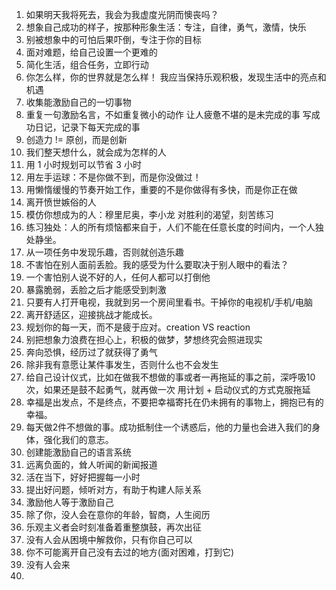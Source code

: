 1. 如果明天我将死去，我会为我虚度光阴而懊丧吗？
2. 想象自己成功的样子，按那种形象生活：专注，自律，勇气，激情，快乐
3. 别被想象中的可怕后果吓倒，专注于你的目标
4. 面对难题，给自己设置一个更难的
5. 简化生活，组合任务，立即行动
6. 你怎么样，你的世界就是怎么样！
   我应当保持乐观积极，发现生活中的亮点和机遇
7. 收集能激励自己的一切事物
8. 重复一句激励名言，不如重复微小的动作
   让人疲惫不堪的是未完成的事
   写成功日记，记录下每天完成的事
9. 创造力 != 原创，而是创新
10. 我们整天想什么，就会成为怎样的人
11. 用 1 小时规划可以节省 3 小时
12. 用左手运球：不是你做不到，而是你没做过！
13. 用懒惰缓慢的节奏开始工作，重要的不是你做得有多快，而是你正在做
14. 离开愤世嫉俗的人
15. 模仿你想成为的人：穆里尼奥，李小龙
    对胜利的渴望，刻苦练习
16. 练习独处：人的所有烦恼都来自于，人们不能在任意长度的时间内，一个人独处静坐。
17. 从一项任务中发现乐趣，否则就创造乐趣
18. 不害怕在别人面前丢脸。我的感受为什么要取决于别人眼中的看法？
19. 一个害怕别人说不好的人，任何人都可以打倒他
20. 暴露脆弱，丢脸之后才能感受到刺激
21. 只要有人打开电视，我就到另一个房间里看书。干掉你的电视机/手机/电脑
22. 离开舒适区，迎接挑战才能成长。
23. 规划你的每一天，而不是疲于应对。creation VS reaction
24. 别把想象力浪费在担心上，积极的做梦，梦想终究会照进现实
25. 奔向恐惧，经历过了就获得了勇气
26. 除非我有意愿让某件事发生，否则什么也不会发生
27. 给自己设计仪式，比如在做我不想做的事或者一再拖延的事之前，深呼吸10次，如果还是鼓不起勇气，就再做一次
    用计划 + 启动仪式的方式克服拖延
28. 幸福是出发点，不是终点，不要把幸福寄托在仍未拥有的事物上，拥抱已有的幸福。
29. 每天做2件不想做的事。成功抵制住一个诱惑后，他的力量也会进入我们的身体，强化我们的意志。
30. 创建能激励自己的语言系统
31. 远离负面的，耸人听闻的新闻报道
32. 活在当下，好好把握每一小时
33. 提出好问题，倾听对方，有助于构建人际关系
34. 激励他人等于激励自己
35. 除了你，没人会在意你的年龄，智商，人生阅历
36. 乐观主义者会时刻准备着重整旗鼓，再次出征
37. 没有人会从困境中解救你，只有你自己可以
38. 你不可能离开自己没有去过的地方(面对困难，打到它)
39. 没有人会来
40. 
